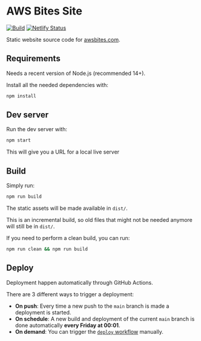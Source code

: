 # AWS Bites Site

[![Build](https://github.com/awsbites/aws-bites-site/actions/workflows/deploy.yml/badge.svg)](https://github.com/awsbites/aws-bites-site/actions/workflows/deploy.yml)
[![Netlify Status](https://api.netlify.com/api/v1/badges/8a203404-ec39-4d29-902f-83a51705af00/deploy-status)](https://app.netlify.com/sites/boring-bohr-998eda/deploys)


Static website source code for [awsbites.com](https://awsbites.com).

## Requirements

Needs a recent version of Node.js (recommended 14+).

Install all the needed dependencies with:

```bash
npm install
```

## Dev server

Run the dev server with:

```bash
npm start
```

This will give you a URL for a local live server


## Build

Simply run:

```bash
npm run build
```

The static assets will be made available in `dist/`.

This is an incremental build, so old files that might not be needed anymore will still be in `dist/`.

If you need to perform a clean build, you can run:

```bash
npm run clean && npm run build
```


## Deploy

Deployment happen automatically through GitHub Actions.

There are 3 different ways to trigger a deployment:

  - **On push**: Every time a new push to the `main` branch is made a deployment is started.
  - **On schedule**: A new build and deployment of the current `main` branch is done automatically **every Friday at 00:01**.
  - **On demand**: You can trigger the [`deploy` workflow](https://github.com/awsbites/aws-bites-site/actions/workflows/deploy.yml) manually.

